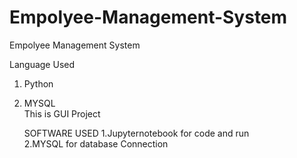 # Empolyee-Management-System
Empolyee Management System 


Language Used
1. Python
2. MYSQL
   <br>
   This is GUI Project

   SOFTWARE USED
   1.Jupyternotebook for code and run
   <br>
   2.MYSQL for database Connection 
